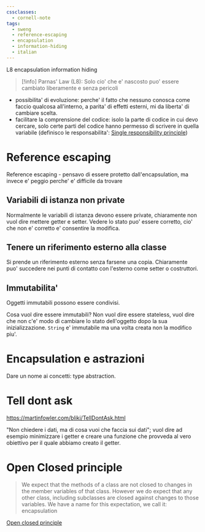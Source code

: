 ```yaml
---
cssclasses:
  - cornell-note
tags:
  - sweng
  - reference-escaping
  - encapsulation
  - information-hiding
  - italian
---
```


<aside>L8 encapsulation information hiding</aside>

> [!info] Parnas' Law (L8): Solo cio' che e' nascosto puo' essere cambiato liberamente e senza pericoli

* possibilita' di evoluzione: perche' il fatto che nessuno conosca come faccio qualcosa all'interno, a parita' di effetti esterni, mi da liberta' di cambiare scelta.
* facilitare la comprensione del codice: isolo la parte di codice in cui devo cercare, solo certe parti del codice hanno permesso di scrivere in quella variabile (definisco le responsabilita': [Single responsibility principle](SOLID.md#Single%20responsibility%20principle))

# Reference escaping

Reference escaping - pensavo di essere protetto dall'encapsulation, ma invece e' peggio perche' e' difficile da trovare

## Variabili di istanza non private

Normalmente le variabili di istanza devono essere private, chiaramente non vuol dire mettere getter e setter. Vedere lo stato puo' essere corretto, cio' che non e' corretto e' consentire la modifica.

## Tenere un riferimento esterno alla classe

Si prende un riferimento esterno senza farsene una copia. Chiaramente puo' succedere nei punti di contatto con l'esterno come setter o costruttori.

## Immutabilita'

Oggetti immutabili possono essere condivisi.

Cosa vuol dire essere immutabili?
Non vuol dire essere stateless, vuol dire che non c'e' modo di cambiare lo stato dell'oggetto dopo la sua inizializzazione. `String` e' immutabile ma una volta creata non la modifico piu'.

# Encapsulation e astrazioni

Dare un nome ai concetti: type abstraction.

# Tell dont ask

https://martinfowler.com/bliki/TellDontAsk.html

"Non chiedere i dati, ma di cosa vuoi che faccia sui dati"; vuol dire ad esempio minimizzare i getter e creare una funzione che provveda al vero obiettivo per il quale abbiamo creato il getter.

# Open Closed principle

> We expect that the methods of a class are not closed to changes in the member variables of that class. However we do expect that any other class, including subclasses are closed against changes to those variables. We have a name for this expectation, we call it: encapsulation

[Open closed principle](SOLID.md#Open%20closed%20principle)